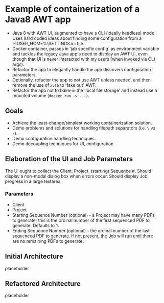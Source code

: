# Example of containerization of a Java8 AWT app

* Java 8 with AWT UI, augmented to have a CLI (ideally headless) mode. Uses hard coded ideas about finding some configuration from a %USER_HOME%\SETTINGS.ini file.
* Docker container, passes in 'jab specific config' as environment variable and tackles the legacy Java app's need to display an AWT UI, even though that UI is never interacted with my users (when invoked via CLI args).
* Refactor the app to elegantly handle the app discovers configuration parameters.
* Optionally, refactor the app to not use AWT unless needed, and then remove the use of `xvfb` to 'fake out'
 AWT.
* Refactor the app not to bake-in the 'local file storage' and instead use a mounted volume (`docker run -v ...`).

## Goals

* Achieve the least-change/simplest working containerization solution.
* Demo problems and solutions for handling filepath separators (i.e. `\` vs `/`).
* Demo configuration handling techniques.
* Demo decoupling techniques for UI, configuration.

## Elaboration of the UI and Job Parameters

The UI ought to collect the Client, Project, (starting) Sequence #. Should display a non-modal dialog box when errors occur. Should display Job progress in a large textarea.

### Parameters

* Client
* Project
* Starting Sequence Number (optional) - a Project may have many PDFs to generate; this is the ordinal number of the first sequenced PDF to generate. Defaults to 1.
* Ending Sequence Number (optional) - the ordinal number of the last sequenced PDF to generate. If not present, the Job will run until there are no remaining PDFs to generate.

## Initial Architecture

placeholder

## Refactored Architecture

placeholder
